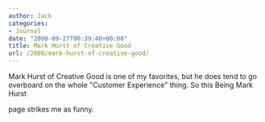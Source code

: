 ```yaml
---
author: Jack
categories:
- Journal
date: "2000-09-27T00:39:40+00:00"
title: Mark Hurst of Creative Good
url: /2000/mark-hurst-of-creative-good/
---
```


Mark Hurst of Creative Good is one of my favorites, but he does tend to go overboard on the whole "Customer Experience" thing. So this <span class="removed_link" title="http://www.lfw.org/jminc/customer%20experience/http://www.goodexperience.com">Being Mark Hurst</span>
  

  
page strikes me as funny.